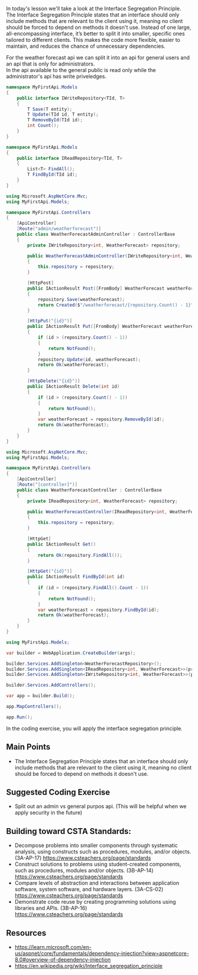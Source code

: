 In today's lesson we'll take a look at the Interface Segregation Principle.  The Interface Segregation Principle states that an interface should only include methods that are relevant to the client using it, meaning no client should be forced to depend on methods it doesn't use. Instead of one large, all-encompassing interface, it’s better to split it into smaller, specific ones tailored to different clients. This makes the code more flexible, easier to maintain, and reduces the chance of unnecessary dependencies.

For the weather forecast api we can split it into an api for general users and an api that is only for administrators.  
In the api available to the general public is read only while the administrator's api has write priveledges.

``` cs
namespace MyFirstApi.Models
{
    public interface IWriteRepository<TId, T>
    {
        T Save(T entity);
        T Update(TId id, T entity);
        T RemoveById(TId id);
        int Count();
    }
}
```

``` cs
namespace MyFirstApi.Models
{
    public interface IReadRepository<TId, T>
    {
        List<T> FindAll();
        T FindById(TId id);
    }
}
```

``` cs
using Microsoft.AspNetCore.Mvc;
using MyFirstApi.Models;

namespace MyFirstApi.Controllers
{
    [ApiController]
    [Route("admin/weatherforecast")]
    public class WeatherForecastAdminController : ControllerBase
    {
        private IWriteRepository<int, WeatherForecast> repository;

        public WeatherForecastAdminController(IWriteRepository<int, WeatherForecast> repository)
        {
            this.repository = repository;
        }

        [HttpPost]
        public IActionResult Post([FromBody] WeatherForecast weatherForecast)
        {
            repository.Save(weatherForecast);
            return Created($"/weatherforecast/{repository.Count() - 1}", weatherForecast);
        }

        [HttpPut("{id}")]
        public IActionResult Put([FromBody] WeatherForecast weatherForecast, [FromRoute] int id)
        {
            if (id > (repository.Count() - 1))
            {
                return NotFound();
            }
            repository.Update(id, weatherForecast);
            return Ok(weatherForecast);
        }

        [HttpDelete("{id}")]
        public IActionResult Delete(int id)
        {
            if (id > (repository.Count() - 1))
            {
                return NotFound();
            }
            var weatherForecast = repository.RemoveById(id);
            return Ok(weatherForecast);
        }
    }
}
```

``` cs
using Microsoft.AspNetCore.Mvc;
using MyFirstApi.Models;

namespace MyFirstApi.Controllers
{
    [ApiController]
    [Route("[controller]")]
    public class WeatherForecastController : ControllerBase
    {
        private IReadRepository<int, WeatherForecast> repository;

        public WeatherForecastController(IReadRepository<int, WeatherForecast> repository)
        {
            this.repository = repository;
        }

        [HttpGet]
        public IActionResult Get()
        {
            return Ok(repository.FindAll());
        }

        [HttpGet("{id}")]
        public IActionResult FindById(int id)
        {
            if (id > (repository.FindAll().Count - 1))
            {
                return NotFound();
            }
            var weatherForecast = repository.FindById(id);
            return Ok(weatherForecast);
        }
    }
}
```

``` cs
using MyFirstApi.Models;

var builder = WebApplication.CreateBuilder(args);

builder.Services.AddSingleton<WeatherForecastRepository>();
builder.Services.AddSingleton<IReadRepository<int, WeatherForecast>>(provider => provider.GetRequiredService<WeatherForecastRepository>());
builder.Services.AddSingleton<IWriteRepository<int, WeatherForecast>>(provider => provider.GetRequiredService<WeatherForecastRepository>());

builder.Services.AddControllers();

var app = builder.Build();

app.MapControllers();

app.Run();

```

In the coding exercise, you will apply the interface segregation principle.

## Main Points
- The Interface Segregation Principle states that an interface should only include methods that are relevant to the client using it, meaning no client should be forced to depend on methods it doesn't use.

## Suggested Coding Exercise
- Split out an admin vs general purpos api.  (This will be helpful when we apply security in the future)

## Building toward CSTA Standards:
- Decompose problems into smaller components through systematic analysis, using constructs such as procedures, modules, and/or objects. (3A-AP-17) https://www.csteachers.org/page/standards
- Construct solutions to problems using student-created components, such as procedures, modules and/or objects. (3B-AP-14) https://www.csteachers.org/page/standards
- Compare levels of abstraction and interactions between application software, system software, and hardware layers. (3A-CS-02) https://www.csteachers.org/page/standards
- Demonstrate code reuse by creating programming solutions using libraries and APIs. (3B-AP-16) https://www.csteachers.org/page/standards

## Resources
- https://learn.microsoft.com/en-us/aspnet/core/fundamentals/dependency-injection?view=aspnetcore-8.0#overview-of-dependency-injection
- https://en.wikipedia.org/wiki/Interface_segregation_principle
